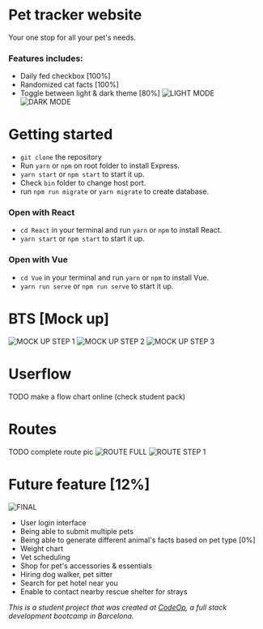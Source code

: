 # Pet tracker website
Your one stop for all your pet's needs.

### Features includes:
* Daily fed checkbox [100%]
* Randomized cat facts [100%]
* Toggle between light & dark theme [80%]
![LIGHT MODE](https://i.imgur.com/wALuF1c.jpg) ![DARK MODE](https://i.imgur.com/XgnrHaw.jpg)

# Getting started
* `git clone` the repository
* Run `yarn` or `npm` on root folder to install Express.
* `yarn start` or `npm start` to start it up.
* Check `bin` folder to change host port.
* run `npm run migrate` or `yarn migrate` to create database.

### Open with React
* `cd React` in your terminal and run `yarn` or `npm` to install React.
* `yarn start` or `npm start` to start it up.

### Open with Vue
* `cd Vue` in your terminal and run `yarn` or `npm` to install Vue.
* `yarn run serve` or `npm run serve` to start it up.

# BTS [Mock up]
![MOCK UP STEP 1](https://i.imgur.com/sWxiQY9.jpg)
![MOCK UP STEP 2]()
![MOCK UP STEP 3]()

# Userflow
TODO make a flow chart online (check student pack)

# Routes 
TODO complete route pic
![ROUTE FULL]()
![ROUTE STEP 1](https://i.imgur.com/eG1oFsV.jpg)

# Future feature [12%]
![FINAL](https://i.imgur.com/7M4XTUS.jpg)
* User login interface 
* Being able to submit multiple pets 
* Being able to generate different animal's facts based on pet type [0%]
* Weight chart 
* Vet scheduling 
* Shop for pet's accessories & essentials 
* Hiring dog walker, pet sitter
* Search for pet hotel near you
* Enable to contact nearby rescue shelter for strays


_This is a student project that was created at [CodeOp](http://codeop.tech), a full stack development bootcamp in Barcelona._